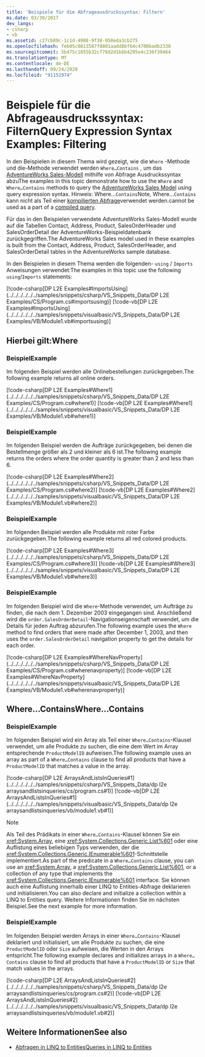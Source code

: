 ```yaml
---
title: 'Beispiele für die Abfrageausdruckssyntax: Filtern'
ms.date: 03/30/2017
dev_langs:
- csharp
- vb
ms.assetid: c27cb89c-1c1d-4988-9f38-950eda3cb275
ms.openlocfilehash: feb05c0813587f8801aadd8bf64c4700badb2330
ms.sourcegitcommit: 5b475c1855b32cf78d2d1bbb4295e4c236f39464
ms.translationtype: MT
ms.contentlocale: de-DE
ms.lasthandoff: 09/24/2020
ms.locfileid: "91152974"
---
```

# <a name="query-expression-syntax-examples-filtering"></a><span data-ttu-id="9b2e4-102">Beispiele für die Abfrageausdruckssyntax: Filtern</span><span class="sxs-lookup"><span data-stu-id="9b2e4-102">Query Expression Syntax Examples: Filtering</span></span>

<span data-ttu-id="9b2e4-103">In den Beispielen in diesem Thema wird gezeigt, wie die `Where` -Methode und die-Methode verwendet werden `Where…Contains` , um das [AdventureWorks Sales-Modell](https://github.com/Microsoft/sql-server-samples/releases/tag/adventureworks) mithilfe von Abfrage Ausdruckssyntax abzu</span><span class="sxs-lookup"><span data-stu-id="9b2e4-103">The examples in this topic demonstrate how to use the `Where` and `Where…Contains` methods to query the [AdventureWorks Sales Model](https://github.com/Microsoft/sql-server-samples/releases/tag/adventureworks) using query expression syntax.</span></span> <span data-ttu-id="9b2e4-104">Hinweis: Where...`Contains`</span><span class="sxs-lookup"><span data-stu-id="9b2e4-104">Note, Where…`Contains`</span></span> <span data-ttu-id="9b2e4-105">kann nicht als Teil einer [kompilierten Abfrage](compiled-queries-linq-to-entities.md)verwendet werden.</span><span class="sxs-lookup"><span data-stu-id="9b2e4-105">cannot be used as a part of a [compiled query](compiled-queries-linq-to-entities.md).</span></span>  
  
 <span data-ttu-id="9b2e4-106">Für das in den Beispielen verwendete AdventureWorks Sales-Modell wurde auf die Tabellen Contact, Address, Product, SalesOrderHeader und SalesOrderDetail der AdventureWorks-Beispieldatenbank zurückgegriffen.</span><span class="sxs-lookup"><span data-stu-id="9b2e4-106">The AdventureWorks Sales model used in these examples is built from the Contact, Address, Product, SalesOrderHeader, and SalesOrderDetail tables in the AdventureWorks sample database.</span></span>  
  
 <span data-ttu-id="9b2e4-107">In den Beispielen in diesem Thema werden die folgenden- `using` / `Imports` Anweisungen verwendet:</span><span class="sxs-lookup"><span data-stu-id="9b2e4-107">The examples in this topic use the following `using`/`Imports` statements:</span></span>  
  
 [!code-csharp[DP L2E Examples#ImportsUsing](../../../../../../samples/snippets/csharp/VS_Snippets_Data/DP L2E Examples/CS/Program.cs#importsusing)]
 [!code-vb[DP L2E Examples#ImportsUsing](../../../../../../samples/snippets/visualbasic/VS_Snippets_Data/DP L2E Examples/VB/Module1.vb#importsusing)]  
  
## <a name="where"></a><span data-ttu-id="9b2e4-108">Hierbei gilt:</span><span class="sxs-lookup"><span data-stu-id="9b2e4-108">Where</span></span>  
  
### <a name="example"></a><span data-ttu-id="9b2e4-109">Beispiel</span><span class="sxs-lookup"><span data-stu-id="9b2e4-109">Example</span></span>  

 <span data-ttu-id="9b2e4-110">Im folgenden Beispiel werden alle Onlinebestellungen zurückgegeben.</span><span class="sxs-lookup"><span data-stu-id="9b2e4-110">The following example returns all online orders.</span></span>  
  
 [!code-csharp[DP L2E Examples#Where1](../../../../../../samples/snippets/csharp/VS_Snippets_Data/DP L2E Examples/CS/Program.cs#where1)]
 [!code-vb[DP L2E Examples#Where1](../../../../../../samples/snippets/visualbasic/VS_Snippets_Data/DP L2E Examples/VB/Module1.vb#where1)]  
  
### <a name="example"></a><span data-ttu-id="9b2e4-111">Beispiel</span><span class="sxs-lookup"><span data-stu-id="9b2e4-111">Example</span></span>  

 <span data-ttu-id="9b2e4-112">Im folgenden Beispiel werden die Aufträge zurückgegeben, bei denen die Bestellmenge größer als 2 und kleiner als 6 ist.</span><span class="sxs-lookup"><span data-stu-id="9b2e4-112">The following example returns the orders where the order quantity is greater than 2 and less than 6.</span></span>  
  
 [!code-csharp[DP L2E Examples#Where2](../../../../../../samples/snippets/csharp/VS_Snippets_Data/DP L2E Examples/CS/Program.cs#where2)]
 [!code-vb[DP L2E Examples#Where2](../../../../../../samples/snippets/visualbasic/VS_Snippets_Data/DP L2E Examples/VB/Module1.vb#where2)]  
  
### <a name="example"></a><span data-ttu-id="9b2e4-113">Beispiel</span><span class="sxs-lookup"><span data-stu-id="9b2e4-113">Example</span></span>  

 <span data-ttu-id="9b2e4-114">Im folgenden Beispiel werden alle Produkte mit roter Farbe zurückgegeben.</span><span class="sxs-lookup"><span data-stu-id="9b2e4-114">The following example returns all red colored products.</span></span>  
  
 [!code-csharp[DP L2E Examples#Where3](../../../../../../samples/snippets/csharp/VS_Snippets_Data/DP L2E Examples/CS/Program.cs#where3)]
 [!code-vb[DP L2E Examples#Where3](../../../../../../samples/snippets/visualbasic/VS_Snippets_Data/DP L2E Examples/VB/Module1.vb#where3)]  
  
### <a name="example"></a><span data-ttu-id="9b2e4-115">Beispiel</span><span class="sxs-lookup"><span data-stu-id="9b2e4-115">Example</span></span>  

 <span data-ttu-id="9b2e4-116">Im folgenden Beispiel wird die `Where`-Methode verwendet, um Aufträge zu finden, die nach dem 1. Dezember 2003 eingegangen sind. Anschließend wird die `order.SalesOrderDetail`-Navigationseigenschaft verwendet, um die Details für jeden Auftrag abzurufen.</span><span class="sxs-lookup"><span data-stu-id="9b2e4-116">The following example uses the `Where` method to find orders that were made after December 1, 2003, and then uses the `order.SalesOrderDetail` navigation property to get the details for each order.</span></span>  
  
 [!code-csharp[DP L2E Examples#WhereNavProperty](../../../../../../samples/snippets/csharp/VS_Snippets_Data/DP L2E Examples/CS/Program.cs#wherenavproperty)]
 [!code-vb[DP L2E Examples#WhereNavProperty](../../../../../../samples/snippets/visualbasic/VS_Snippets_Data/DP L2E Examples/VB/Module1.vb#wherenavproperty)]  
  
## <a name="wherecontains"></a><span data-ttu-id="9b2e4-117">Where…Contains</span><span class="sxs-lookup"><span data-stu-id="9b2e4-117">Where…Contains</span></span>  
  
### <a name="example"></a><span data-ttu-id="9b2e4-118">Beispiel</span><span class="sxs-lookup"><span data-stu-id="9b2e4-118">Example</span></span>  

 <span data-ttu-id="9b2e4-119">Im folgenden Beispiel wird ein Array als Teil einer `Where…Contains`-Klausel verwendet, um alle Produkte zu suchen, die eine dem Wert im Array entsprechende `ProductModelID` aufweisen.</span><span class="sxs-lookup"><span data-stu-id="9b2e4-119">The following example uses an array as part of a `Where…Contains` clause to find all products that have a `ProductModelID` that matches a value in the array.</span></span>  
  
 [!code-csharp[DP L2E ArraysAndListsInQueries#1](../../../../../../samples/snippets/csharp/VS_Snippets_Data/dp l2e arraysandlistsinqueries/cs/program.cs#1)]
 [!code-vb[DP L2E ArraysAndListsInQueries#1](../../../../../../samples/snippets/visualbasic/VS_Snippets_Data/dp l2e arraysandlistsinqueries/vb/module1.vb#1)]  
  
> [!NOTE]
> <span data-ttu-id="9b2e4-120">Als Teil des Prädikats in einer `Where…Contains`-Klausel können Sie ein <xref:System.Array>, eine <xref:System.Collections.Generic.List%601> oder eine Auflistung eines beliebigen Typs verwenden, der die <xref:System.Collections.Generic.IEnumerable%601>-Schnittstelle implementiert.</span><span class="sxs-lookup"><span data-stu-id="9b2e4-120">As part of the predicate in a `Where…Contains` clause, you can use an <xref:System.Array>, a <xref:System.Collections.Generic.List%601>, or a collection of any type that implements the <xref:System.Collections.Generic.IEnumerable%601> interface.</span></span> <span data-ttu-id="9b2e4-121">Sie können auch eine Auflistung innerhalb einer LINQ to Entities-Abfrage deklarieren und initialisieren.</span><span class="sxs-lookup"><span data-stu-id="9b2e4-121">You can also declare and initialize a collection within a LINQ to Entities query.</span></span> <span data-ttu-id="9b2e4-122">Weitere Informationen finden Sie im nächsten Beispiel.</span><span class="sxs-lookup"><span data-stu-id="9b2e4-122">See the next example for more information.</span></span>  
  
### <a name="example"></a><span data-ttu-id="9b2e4-123">Beispiel</span><span class="sxs-lookup"><span data-stu-id="9b2e4-123">Example</span></span>  

 <span data-ttu-id="9b2e4-124">Im folgenden Beispiel werden Arrays in einer `Where…Contains`-Klausel deklariert und initialisiert, um alle Produkte zu suchen, die eine `ProductModelID` oder `Size` aufweisen, die Werten in den Arrays entspricht.</span><span class="sxs-lookup"><span data-stu-id="9b2e4-124">The following example declares and initializes arrays in a `Where…Contains` clause to find all products that have a `ProductModelID` or `Size` that match values in the arrays.</span></span>  
  
 [!code-csharp[DP L2E ArraysAndListsInQueries#2](../../../../../../samples/snippets/csharp/VS_Snippets_Data/dp l2e arraysandlistsinqueries/cs/program.cs#2)]
 [!code-vb[DP L2E ArraysAndListsInQueries#2](../../../../../../samples/snippets/visualbasic/VS_Snippets_Data/dp l2e arraysandlistsinqueries/vb/module1.vb#2)]  
  
## <a name="see-also"></a><span data-ttu-id="9b2e4-125">Weitere Informationen</span><span class="sxs-lookup"><span data-stu-id="9b2e4-125">See also</span></span>

- [<span data-ttu-id="9b2e4-126">Abfragen in LINQ to Entities</span><span class="sxs-lookup"><span data-stu-id="9b2e4-126">Queries in LINQ to Entities</span></span>](queries-in-linq-to-entities.md)
